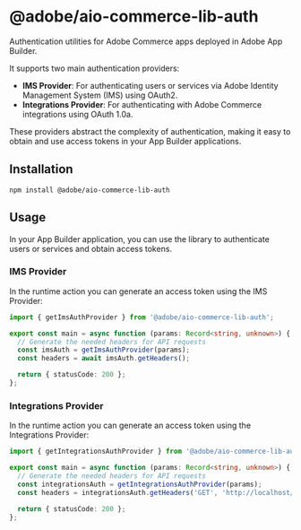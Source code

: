 # @adobe/aio-commerce-lib-auth

Authentication utilities for Adobe Commerce apps deployed in Adobe App Builder.

It supports two main authentication providers:

- **IMS Provider**: For authenticating users or services via Adobe Identity Management System (IMS) using OAuth2.
- **Integrations Provider**: For authenticating with Adobe Commerce integrations using OAuth 1.0a.

These providers abstract the complexity of authentication, making it easy to obtain and use access tokens in your App Builder applications.

## Installation

```shell
npm install @adobe/aio-commerce-lib-auth
```

## Usage

In your App Builder application, you can use the library to authenticate users or services and obtain access tokens.

### IMS Provider

In the runtime action you can generate an access token using the IMS Provider:

```typescript
import { getImsAuthProvider } from '@adobe/aio-commerce-lib-auth';

export const main = async function (params: Record<string, unknown>) {
  // Generate the needed headers for API requests
  const imsAuth = getImsAuthProvider(params);
  const headers = await imsAuth.getHeaders();

  return { statusCode: 200 };
};
```

### Integrations Provider

In the runtime action you can generate an access token using the Integrations Provider:

```typescript
import { getIntegrationsAuthProvider } from '@adobe/aio-commerce-lib-auth';

export const main = async function (params: Record<string, unknown>) {
  // Generate the needed headers for API requests
  const integrationsAuth = getIntegrationsAuthProvider(params);
  const headers = integrationsAuth.getHeaders('GET', 'http://localhost/rest/V1/orders');

  return { statusCode: 200 };
};
```
